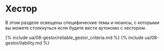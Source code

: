 # Хестор

В этом разделе освещены специфические темы и нюансы, с которыми вы можете столкнуться если будете вести аутономо с
хестором.

{% include ua/08-gestor/reliable_gestor_criteria.md %}
{% include ua/08-gestor/liability.md %}
